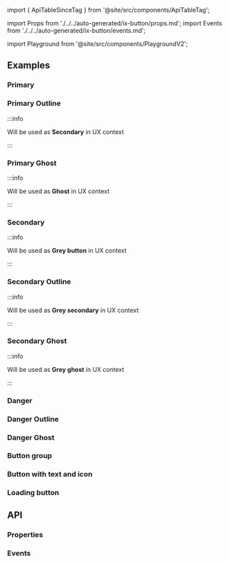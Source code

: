 import { ApiTableSinceTag } from '@site/src/components/ApiTableTag';

import Props from './../../auto-generated/ix-button/props.md';
import Events from './../../auto-generated/ix-button/events.md';

import Playground from '@site/src/components/PlaygroundV2';

## Examples

### Primary

<Playground
  name="buttons"
  examplesByName>
</Playground>

### Primary Outline

:::info

Will be used as **Secondary** in UX context

:::

<Playground
  name="button-secondary"
  hideInitalCodePreview
  examplesByName>
</Playground>

### Primary Ghost

:::info

Will be used as **Ghost** in UX context

:::

<Playground
  name="button-ghost"
  hideInitalCodePreview
  examplesByName>
</Playground>

### Secondary

:::info

Will be used as **Grey button** in UX context

:::

<Playground
  name="button-grey"
  hideInitalCodePreview
  examplesByName>
</Playground>

### Secondary Outline

:::info

Will be used as **Grey secondary** in UX context

:::

<Playground
  name="button-grey-secondary"
  hideInitalCodePreview
  examplesByName>
</Playground>

### Secondary Ghost

:::info

Will be used as **Grey ghost** in UX context

:::

<Playground
  name="button-grey-ghost"
  hideInitalCodePreview
  examplesByName>
</Playground>

### Danger

<ApiTableSinceTag message="2.3.0" />

<Playground
  name="button-danger"
  hideInitalCodePreview
  examplesByName>
</Playground>

### Danger Outline

<ApiTableSinceTag message="2.3.0" />

<Playground
  name="button-danger-outline"
  hideInitalCodePreview
  examplesByName>
</Playground>

### Danger Ghost

<ApiTableSinceTag message="2.3.0" />

<Playground
  name="button-danger-ghost"
  hideInitalCodePreview
  examplesByName>
</Playground>

### Button group

<Playground
  name="button-group"
  hideInitalCodePreview
  examplesByName>
</Playground>

### Button with text and icon

<Playground
  name="button-text-icon"
  hideInitalCodePreview
  examplesByName>
</Playground>

### Loading button

<Playground
  name="button-loading"
  hideInitalCodePreview
  examplesByName>
</Playground>

## API

### Properties

<Props />

### Events

<Events />
